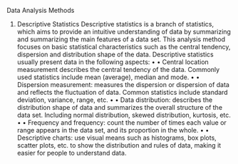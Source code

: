 Data Analysis Methods
1. Descriptive Statistics
Descriptive statistics is a branch of statistics, which aims to provide an intuitive understanding of data by summarizing and summarizing the main features of a data set. This analysis method focuses on basic statistical characteristics such as the central tendency, dispersion and distribution shape of the data.
Descriptive statistics usually present data in the following aspects:
•	• Central location measurement describes the central tendency of the data. Commonly used statistics include mean (average), median and mode.
•	• Dispersion measurement: measures the dispersion or dispersion of data and reflects the fluctuation of data. Common statistics include standard deviation, variance, range, etc.
•	• Data distribution: describes the distribution shape of data and summarizes the overall structure of the data set. Including normal distribution, skewed distribution, kurtosis, etc.
•	• Frequency and frequency: count the number of times each value or range appears in the data set, and its proportion in the whole.
•	• Descriptive charts: use visual means such as histograms, box plots, scatter plots, etc. to show the distribution and rules of data, making it easier for people to understand data.

